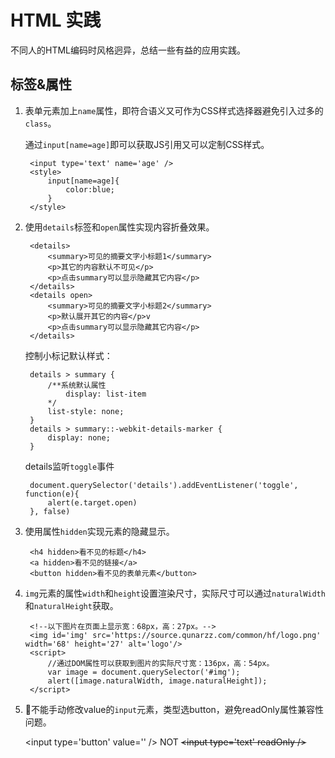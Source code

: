 # HTML 实践
不同人的HTML编码时风格迥异，总结一些有益的应用实践。
## 标签&属性
1. 表单元素加上`name`属性，即符合语义又可作为CSS样式选择器避免引入过多的`class`。
    
    通过`input[name=age]`即可以获取JS引用又可以定制CSS样式。

        <input type='text' name='age' />
        <style>
            input[name=age]{
                color:blue;
            }
        </style>
2. 使用`details`标签和`open`属性实现内容折叠效果。

        <details>
            <summary>可见的摘要文字小标题1</summary>
            <p>其它的内容默认不可见</p>
            <p>点击summary可以显示隐藏其它内容</p>
        </details>
        <details open>
            <summary>可见的摘要文字小标题2</summary>
            <p>默认展开其它的内容</p>v
            <p>点击summary可以显示隐藏其它内容</p>
        </details>
    控制小标记默认样式：

        details > summary {
            /**系统默认属性
                display: list-item
            */
            list-style: none;
        }
        details > summary::-webkit-details-marker {
            display: none;
        }
    details监听`toggle`事件

        document.querySelector('details').addEventListener('toggle', function(e){
            alert(e.target.open)
        }, false)
        
3. 使用属性`hidden`实现元素的隐藏显示。

        <h4 hidden>看不见的标题</h4>
        <a hidden>看不见的链接</a>
        <button hidden>看不见的表单元素</button>
4. `img`元素的属性`width`和`height`设置渲染尺寸，实际尺寸可以通过`naturalWidth`和`naturalHeight`获取。
        
        <!--以下图片在页面上显示宽：68px，高：27px。-->
        <img id='img' src='https://source.qunarzz.com/common/hf/logo.png' width='68' height='27' alt='logo'/>
        <script>
            //通过DOM属性可以获取到图片的实际尺寸宽：136px，高：54px。
            var image = document.querySelector('#img');
            alert([image.naturalWidth, image.naturalHeight]);
        </script>
5. 不能手动修改value的`input`元素，类型选button，避免readOnly属性兼容性问题。

    &lt;input type='button' value='' /&gt; NOT <del>&lt;input type='text' readOnly /&gt;</del>
    